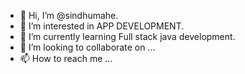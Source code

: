 - 👋 Hi, I’m @sindhumahe.
- 👀 I’m interested in APP DEVELOPMENT.
- 🌱 I’m currently learning Full stack java development.
- 💞️ I’m looking to collaborate on ...
- 📫 How to reach me ...

<!---
sindhumahe/sindhumahe is a ✨ special ✨ repository because its `README.md` (this file) appears on your GitHub profile.
You can click the Preview link to take a look at your changes.
--->
